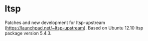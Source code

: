 ltsp
====

Patches and new development for ltsp-upstream 
(https://launchpad.net/~ltsp-upstream). Based on Ubuntu 12.10 ltsp 
package version 5.4.3.
